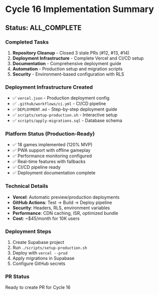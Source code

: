 # Cycle 16 Implementation Summary

## Status: ALL_COMPLETE

### Completed Tasks
1. **Repository Cleanup** - Closed 3 stale PRs (#12, #13, #14)
2. **Deployment Infrastructure** - Complete Vercel and CI/CD setup
3. **Documentation** - Comprehensive deployment guide
4. **Automation** - Production setup and migration scripts
5. **Security** - Environment-based configuration with RLS

### Deployment Infrastructure Created
- ✅ `vercel.json` - Production deployment config
- ✅ `.github/workflows/ci.yml` - CI/CD pipeline
- ✅ `DEPLOYMENT.md` - Step-by-step deployment guide
- ✅ `scripts/setup-production.sh` - Interactive setup
- ✅ `scripts/apply-migrations.sql` - Database schema

### Platform Status (Production-Ready)
- ✅ 18 games implemented (120% MVP)
- ✅ PWA support with offline gameplay
- ✅ Performance monitoring configured
- ✅ Real-time features with fallbacks
- ✅ CI/CD pipeline ready
- ✅ Deployment documentation complete

### Technical Details
- **Vercel**: Automatic preview/production deployments
- **GitHub Actions**: Test → Build → Deploy pipeline
- **Security**: Headers, RLS, environment variables
- **Performance**: CDN caching, ISR, optimized bundle
- **Cost**: ~$45/month for 10K users

### Deployment Steps
1. Create Supabase project
2. Run `./scripts/setup-production.sh`
3. Deploy with `vercel --prod`
4. Apply migrations in Supabase
5. Configure GitHub secrets

### PR Status
Ready to create PR for Cycle 16

<!-- FEATURES_STATUS: ALL_COMPLETE -->